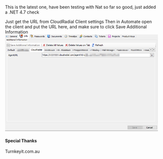 This is the latest one, have been testing with Nat so far so good, just added a .NET 4.7 check
 
Just get the URL from CloudRadial Client settings
Then in Automate open the client and put the URL here, and make sure to click Save Additional Information
![ScreenShot](image.png)

#### Special Thanks
Turnkeyit.com.au

